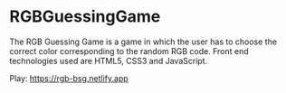 # RGBGuessingGame
The RGB Guessing Game is a game in which the user has to choose the correct color corresponding to the random RGB code.
Front end technologies used are HTML5, CSS3 and JavaScript.

Play: https://rgb-bsg.netlify.app
